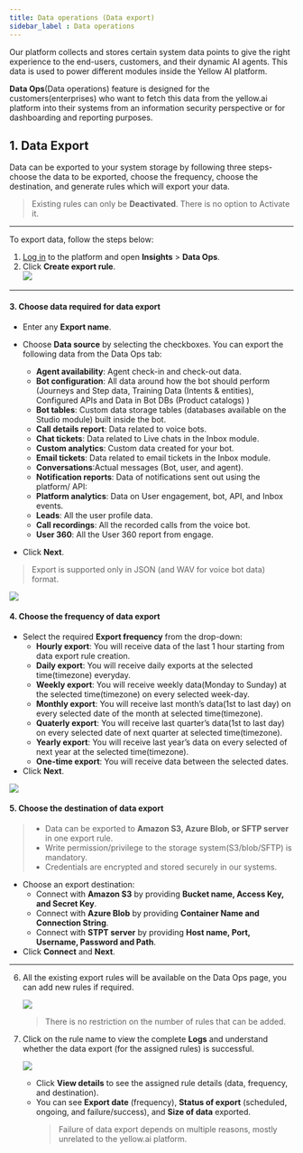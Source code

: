```yaml
---
title: Data operations (Data export)
sidebar_label : Data operations
---
```


Our platform collects and stores certain system data points to give the right experience to the end-users, customers, and their dynamic AI agents. 
This data is used to power different modules inside the Yellow AI platform. 

**Data Ops**(Data operations) feature is designed for the customers(enterprises) who want to fetch this data from the yellow.ai platform into their systems from an information security perspective or for dashboarding and reporting purposes.


## 1. Data Export 

Data can be exported to your system storage by following three steps- choose the data to be exported, choose the frequency, choose the destination, and generate rules which will export your data. 

> Existing rules can only be **Deactivated**. There is no option to Activate it. 


------

To export data, follow the steps below: 

1. [Log in](https://cloud.yellow.ai/) to the platform and open **Insights** > **Data Ops**. 
2. Click **Create export rule**.       
    ![](https://i.imgur.com/f2luQiP.png)
    
-------

#### 3. Choose data required for data export 

- Enter any **Export name**. 
- Choose **Data source** by selecting the checkboxes. You can export the following data from the Data Ops tab: 
    * **Agent availability**: Agent check-in and check-out data.
    * **Bot configuration**: All data around how the bot should perform	(Journeys and Step data, Training Data (Intents & entities), Configured APIs and Data in Bot DBs (Product catalogs) )
    * **Bot tables**: Custom data storage tables (databases available on the Studio module) built inside the bot.	
    * **Call details report**: Data related to voice bots. 
    * **Chat tickets**: Data related to Live chats in the Inbox module.
    * **Custom analytics**: Custom data created for your bot. 	
    * **Email tickets**: Data related to email tickets in the Inbox module.	
    * **Conversations**:Actual messages (Bot, user, and agent).
    * **Notification reports**: Data of notifications sent out using the platform/ API: 
    * **Platform analytics**: Data on User engagement, bot, API, and Inbox events.
    * **Leads**: All the user profile data.
    * **Call recordings**: All the recorded calls from the voice bot.
    * **User 360**: All the User 360 report from engage.

- Click **Next**. 


> Export is supported only in JSON (and WAV for voice bot data) format. 


![](https://i.imgur.com/0HaT9yF.png)


#### 4. Choose the frequency of data export 

- Select the required **Export frequency** from the drop-down: 
    - **Hourly export**: You will receive data of the last 1 hour starting from data export rule creation. 
    - **Daily export**: You will receive daily exports at the selected time(timezone) everyday.
    - **Weekly export**: You will receive weekly data(Monday to Sunday) at the selected time(timezone) on every selected week-day.
    - **Monthly export**: You will receive last month’s data(1st to last day) on every selected date of the month at selected time(timezone).
    - **Quaterly export**: You will receive last quarter’s data(1st to last day) on every selected date of next quarter at selected time(timezone).
    - **Yearly export**: You will receive last year’s data on every selected of next year at the selected time(timezone). 
    - **One-time export**: You will receive data between the selected dates. 
- Click **Next**. 


![](https://i.imgur.com/Jji2bmd.png)


#### 5. Choose the destination of data export 

> - Data can be exported to **Amazon S3, Azure Blob, or SFTP server** in one export rule. 
> - Write permission/privilege to the storage system(S3/blob/SFTP) is mandatory.
> - Credentials are encrypted and stored securely in our systems.
 
- Choose an export destination: 
    - Connect with **Amazon S3** by providing **Bucket name, Access Key, and Secret Key**.
    - Connect with **Azure Blob** by providing **Container Name and Connection String**.
    - Connect with **STPT server** by providing **Host name, Port, Username, Password and Path**. 
- Click **Connect** and **Next**. 

-------

6. All the existing export rules will be available on the Data Ops page, you can add new rules if required. 

    ![](https://i.imgur.com/htPEADz.png)
    
    > There is no restriction on the number of rules that can be added. 


7. Click on the rule name to view the complete **Logs** and understand whether the data export (for the assigned rules) is successful. 

    ![](https://i.imgur.com/9851hzV.png)

    - Click **View details** to see the assigned rule details (data, frequency, and destination).    
    - You can see **Export date** (frequency), **Status of export** (scheduled, ongoing, and failure/success), and **Size of data** exported. 
        > Failure of data export depends on multiple reasons, mostly unrelated to the yellow.ai platform. 

 
 